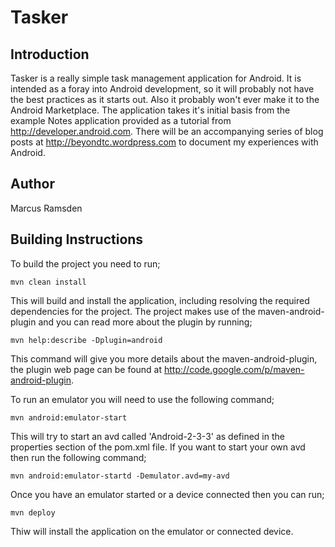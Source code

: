 # Tasker

## Introduction
Tasker is a really simple task management application for Android. It is intended as a foray into Android development, so it will probably not have the best practices as it starts out. Also it probably won't ever make it to the Android Marketplace. The application takes it's initial basis from the example Notes application provided as a tutorial from http://developer.android.com.
There will be an accompanying series of blog posts at http://beyondtc.wordpress.com to document my experiences with Android.

## Author
Marcus Ramsden

## Building Instructions
To build the project you need to run;

    mvn clean install

This will build and install the application, including resolving the required dependencies for the project. The project makes use of the maven-android-plugin and you can read more about the plugin by running;

    mvn help:describe -Dplugin=android

This command will give you more details about the maven-android-plugin, the plugin web page can be found at http://code.google.com/p/maven-android-plugin.

To run an emulator you will need to use the following command;

    mvn android:emulator-start

This will try to start an avd called 'Android-2-3-3' as defined in the properties section of the pom.xml file. If you want to start your own avd then run the following command;

    mvn android:emulator-startd -Demulator.avd=my-avd

Once you have an emulator started or a device connected then you can run;

    mvn deploy

Thiw will install the application on the emulator or connected device. 
